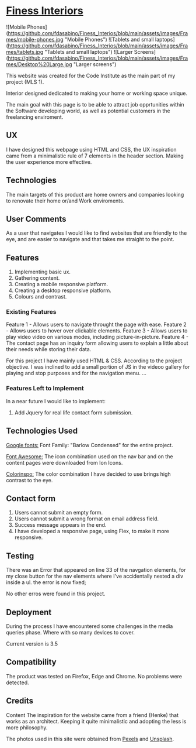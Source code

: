 # [Finess Interiors](https://fdasabino.github.io/Finess_Interios/index.html)

![Mobile Phones] (https://github.com/fdasabino/Finess_Interios/blob/main/assets/images/Frames/mobile-phones.jpg "Mobile Phones")
![Tablets and small laptops] (https://github.com/fdasabino/Finess_Interios/blob/main/assets/images/Frames/tablets.jpg "Tablets and small laptops")
![Larger Screens] (https://github.com/fdasabino/Finess_Interios/blob/main/assets/images/Frames/Desktop%20Large.jpg "Larger screens")

This website was created for the Code Institute as the main part of my project (MLS 1).

Interior designed dedicated to making your home or working space unique.

The main goal with this page is to be able to attract job opprtunities within the Software developing world, as well as potential customers in the freelancing enviroment.

## UX

I have designed this webpage using HTML and CSS, the UX inspiration came from a minimalistic rule of 7 elements in the header section. Making the user experience more effective.

## Technologies

The main targets of this product are home owners and companies looking to renovate their home or/and Work enviroments.

## User Comments

As a user that navigates I would like to find websites that are friendly to the eye, and are easier to navigate and that takes me straight to the point.

## Features

1. Implementing basic ux.
2. Gathering content.
3. Creating a mobile responsive platform.
4. Creating a desktop responsive platform.
5. Colours and contrast.

### Existing Features

Feature 1 - Allows users to navigate throught the page with ease.
Feature 2 - Allows users to hover over clickable elements.
Feature 3 - Allows users to play video video on various modes, including picture-in-picture.
Feature 4 - The contact page has an inquiry form allowing users to explain a little about their needs while storing their data.

For this project I have mainly used HTML & CSS. According to the project objective.
I was inclined to add a small portion of JS in the videoo gallery for playing and stop purposes and for the navigation menu.
...

### Features Left to Implement

In a near future I would like to implement:

1. Add Jquery for real life contact form submission.

## Technologies Used

[Google fonts:](https://fonts.google.com/)
Font Family: "Barlow Condensed" for the entire project.

[Font Awesome:](https://ionicons.com/)
The icon combination used on the nav bar and on the content pages were downloaded from Ion Icons.

[Colorinspo:](https://colorsinspo.com/)
The color combination I have decided to use brings high contrast to the eye.

## Contact form

1. Users cannot submit an empty form.
2. Users cannot submit a wrong format on email address field.
3. Success message appears in the end.
4. I have developed a responsive page, using Flex, to make it more responsive.

## Testing

There was an Error that appeared on line 33 of the navgation elements, for my close button for the nav elements where I've accidentally nested a div inside a ul. the error is now fixed;

No other erros were found in this project.

## Deployment

During the process I have encountered some challenges in the media queries phase. Where with so many devices to cover.

Current version is 3.5

## Compatibility

The product was tested on Firefox, Edge and Chrome. No problems were detected.

## Credits

Content
The inspiration for the website came from a friend (Henke) that works as an architect.
Keeping it quite minimalistic and adopting the less is more philosophy.

The photos used in this site were obtained from [Pexels](https://www.pexels.com/) and [Unsplash](https://www.unsplash.com/).
